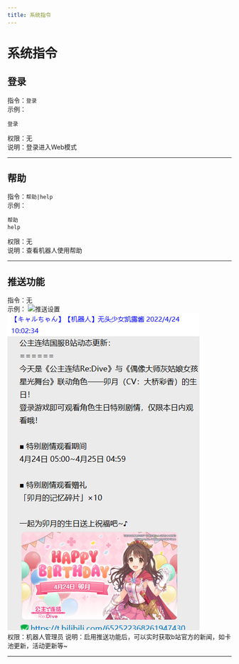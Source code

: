 ```yaml
---
title: 系统指令
---
```



# 系统指令

## 登录
指令：`登录`    
示例：
```
登录
```
权限：无  
说明：登录进入Web模式  
***
## 帮助
指令：`帮助|help`    
示例：  
```
帮助   
help  
```    
权限：无  
说明：查看机器人使用帮助
***
## 推送功能
指令：无  
示例：
![推送设置](../.vuepress/public/assets/img/sys_push_setting.png)
![推送设置](../.vuepress/public/assets/img/sys_push1.png)   
权限：机器人管理员 
说明：启用推送功能后，可以实时获取b站官方的新闻，如卡池更新，活动更新等~
***
